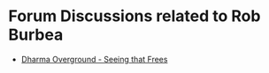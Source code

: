 # Forum Discussions related to Rob Burbea

- [Dharma Overground - Seeing that Frees](https://www.dharmaoverground.org/discussion/-/message_boards/message/5768782)

